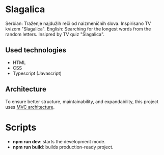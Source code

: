 # Slagalica

Serbian: Traženje najdužih reči od naizmeničnih slova. Inspirisano TV kvizom "Slagalica".
English: Searching for the longest words from the random letters. Insipred by TV quiz "Slagalica".

## Used technologies

- HTML
- CSS
- Typescript (Javascript)

## Architecture

To ensure better structure, maintainability, and expandability, this project uses [MVC architecture](https://developer.mozilla.org/en-US/docs/Glossary/MVC).

# Scripts

- **npm run dev**: starts the development mode.
- **npm run build**: builds production-ready project.
